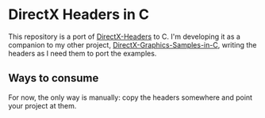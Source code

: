 # DirectX Headers in C
This repository is a port of [DirectX-Headers](https://github.com/microsoft/DirectX-Headers) to C.
I'm developing it as a companion to my other project, [DirectX-Graphics-Samples-in-C](https://github.com/simstim-star/DirectX-Graphics-Samples-in-C), writing the headers as I need them to port the examples.

## Ways to consume
For now, the only way is manually: copy the headers somewhere and point your project at them.